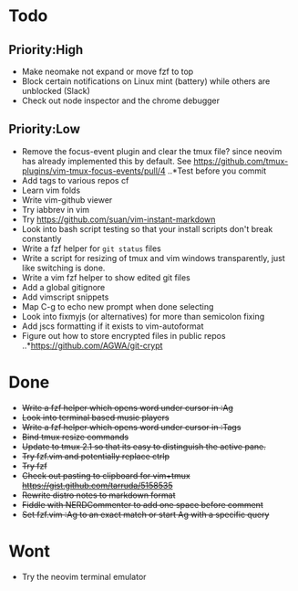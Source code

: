 # Todo

## Priority:High
- Make neomake not expand or move fzf to top
- Block certain notifications on Linux mint (battery) while others are unblocked (Slack)
- Check out node inspector and the chrome debugger

## Priority:Low
- Remove the focus-event plugin and clear the tmux file? since neovim has already implemented this
  by default. See https://github.com/tmux-plugins/vim-tmux-focus-events/pull/4
..*Test before you commit
- Add tags to various repos cf
- Learn vim folds
- Write vim-github viewer
- Try iabbrev in vim
- Try https://github.com/suan/vim-instant-markdown
- Look into bash script testing so that your install scripts don't break constantly
- Write a fzf helper for `git status` files
- Write a script for resizing of tmux and vim windows transparently, just like switching is done.
- Write a vim fzf helper to show edited git files
- Add a global gitignore
- Add vimscript snippets
- Map C-g to echo new prompt when done selecting
- Look into fixmyjs (or alternatives) for more than semicolon fixing
- Add jscs formatting if it exists to vim-autoformat
- Figure out how to store encrypted files in public repos
..*https://github.com/AGWA/git-crypt

# Done
- ~~Write a fzf helper which opens word under cursor in :Ag~~
- ~~Look into terminal based music players~~
- ~~Write a fzf helper which opens word under cursor in :Tags~~
- ~~Bind tmux resize commands~~
- ~~Update to tmux 2.1 so that its easy to distinguish the active pane.~~
- ~~Try fzf.vim and potentially replace ctrlp~~
- ~~Try fzf~~
- ~~Check out pasting to clipboard for vim+tmux https://gist.github.com/tarruda/5158535~~
- ~~Rewrite distro notes to markdown format~~
- ~~Fiddle with NERDCommenter to add one space before comment~~
- ~~Set fzf.vim :Ag to an exact match or start Ag with a specific query~~

# Wont
- Try the neovim terminal emulator
